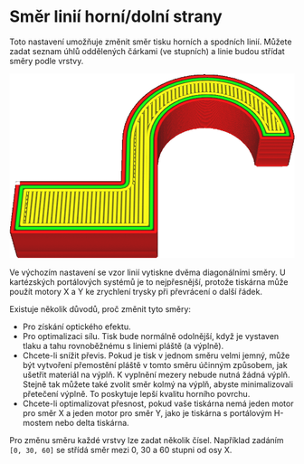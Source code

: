 Směr linií horní/dolní strany
====
Toto nastavení umožňuje změnit směr tisku horních a spodních linií. Můžete zadat seznam úhlů oddělených čárkami (ve stupních) a linie budou střídat směry podle vrstvy.

![Lineární vzor se střídavými úhly 0°, 60° a 120°](../../../articles/images/skin_angles.gif)

Ve výchozím nastavení se vzor linií vytiskne dvěma diagonálními směry. U kartézských portálových systémů je to nejpřesnější, protože tiskárna může použít motory X a Y ke zrychlení trysky při převrácení o další řádek.

Existuje několik důvodů, proč změnit tyto směry:
* Pro získání optického efektu.
* Pro optimalizaci sílu. Tisk bude normálně odolnější, když je vystaven tlaku a tahu rovnoběžnému s liniemi pláště (a výplně).
* Chcete-li snížit převis. Pokud je tisk v jednom směru velmi jemný, může být vytvoření přemostění pláště v tomto směru účinným způsobem, jak ušetřit materiál na výplň. K vyplnění mezery nebude nutná žádná výplň. Stejně tak můžete také zvolit směr kolmý na výplň, abyste minimalizovali přetečení výplně. To poskytuje lepší kvalitu horního povrchu.
* Chcete-li optimalizovat přesnost, pokud vaše tiskárna nemá jeden motor pro směr X a jeden motor pro směr Y, jako je tiskárna s portálovým H-mostem nebo delta tiskárna.

Pro změnu směru každé vrstvy lze zadat několik čísel. Například zadáním `[0, 30, 60]` se střídá směr mezi 0, 30 a 60 stupni od osy X.